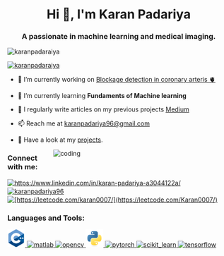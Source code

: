 <h1 align="center">Hi 👋, I'm Karan Padariya</h1>
<h3 align="center">A passionate in machine learning and medical imaging.</h3>


<p align="left"> <img src="https://komarev.com/ghpvc/?username=karanpadaraiya&label=Profile%20views&color=0e75b6&style=flat" alt="karanpadaraiya" /> </p>

<p align="left"> <a href="https://github.com/ryo-ma/github-profile-trophy"><img src="https://github-profile-trophy.vercel.app/?username=karanpadaraiya" alt="karanpadaraiya" /></a> </p>

- 🔭 I’m currently working on [Blockage detection in coronary arteris 🫀](https://github.com/KaranPadaraiya/Blockage_Detection)

- 🌱 I’m currently learning **Fundaments of Machine learning**

- 📝 I regularly write articles on my previous projects [Medium](https://medium.com/@karanpadariya96)

- 📫 Reach me at karanpadariya96@gmail.com
  
- 🎯 Have a look at my [projects](https://github.com/KaranPadaraiya/KaranPadaraiya).
<img align="right" alt="coding" width="400" src="https://media2.giphy.com/media/v1.Y2lkPTc5MGI3NjExZ2M5cGJ0MXptOXR2c2ZwZm1ibWV3dWhtbW5oYXAwdml6bzk2aGZ4aCZlcD12MV9pbnRlcm5hbF9naWZfYnlfaWQmY3Q9Zw/eeL6lB9x9ZfeLiy1Nh/giphy.gif">


<h3 align="left">Connect with me:</h3>
<p align="left">
<a href="https://linkedin.com/in/https://www.linkedin.com/in/karan-padariya-a3044122a/" target="blank"><img align="center" src="https://raw.githubusercontent.com/rahuldkjain/github-profile-readme-generator/master/src/images/icons/Social/linked-in-alt.svg" alt="https://www.linkedin.com/in/karan-padariya-a3044122a/" height="30" width="40" /></a>
<a href="https://medium.com/@karanpadariya96/" target="blank"><img align="center" src="https://raw.githubusercontent.com/rahuldkjain/github-profile-readme-generator/master/src/images/icons/Social/medium.svg" alt="karanpadariya96" height="30" width="40" /></a>
<a href="https://leetcode.com/karan0007/" target="blank"><img align="center" src="https://raw.githubusercontent.com/rahuldkjain/github-profile-readme-generator/master/src/images/icons/Social/leet-code.svg" alt="[https://leetcode.com/karan0007/](https://leetcode.com/Karan0007/)" height="30" width="40" /></a>
</p>

<h3 align="left">Languages and Tools:</h3>
<p align="left"> <a href="https://www.w3schools.com/cpp/" target="_blank" rel="noreferrer"> <img src="https://raw.githubusercontent.com/devicons/devicon/master/icons/cplusplus/cplusplus-original.svg" alt="cplusplus" width="40" height="40"/> </a> <a href="https://www.mathworks.com/" target="_blank" rel="noreferrer"> <img src="https://upload.wikimedia.org/wikipedia/commons/2/21/Matlab_Logo.png" alt="matlab" width="40" height="40"/> </a> <a href="https://opencv.org/" target="_blank" rel="noreferrer"> <img src="https://www.vectorlogo.zone/logos/opencv/opencv-icon.svg" alt="opencv" width="40" height="40"/> </a> <a href="https://www.python.org" target="_blank" rel="noreferrer"> <img src="https://raw.githubusercontent.com/devicons/devicon/master/icons/python/python-original.svg" alt="python" width="40" height="40"/> </a> <a href="https://pytorch.org/" target="_blank" rel="noreferrer"> <img src="https://www.vectorlogo.zone/logos/pytorch/pytorch-icon.svg" alt="pytorch" width="40" height="40"/> </a> <a href="https://scikit-learn.org/" target="_blank" rel="noreferrer"> <img src="https://upload.wikimedia.org/wikipedia/commons/0/05/Scikit_learn_logo_small.svg" alt="scikit_learn" width="40" height="40"/> </a> <a href="https://www.tensorflow.org" target="_blank" rel="noreferrer"> <img src="https://www.vectorlogo.zone/logos/tensorflow/tensorflow-icon.svg" alt="tensorflow" width="40" height="40"/> </a> </p>

<!---<p><img align="left" src="https://github-readme-stats.vercel.app/api/top-langs?username=karanpadaraiya&show_icons=true&locale=en&layout=compact" alt="karanpadaraiya" /></p>

<p>&nbsp;<img align="center" src="https://github-readme-stats.vercel.app/api?username=karanpadaraiya&show_icons=true&locale=en" alt="karanpadaraiya" /></p>

<p><img align="center" src="https://github-readme-streak-stats.herokuapp.com/?user=karanpadaraiya&" alt="karanpadaraiya" /></p>
-->
